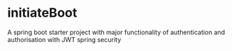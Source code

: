 # initiateBoot
A spring boot starter project with major functionality of authentication and authorisation with JWT spring security 
